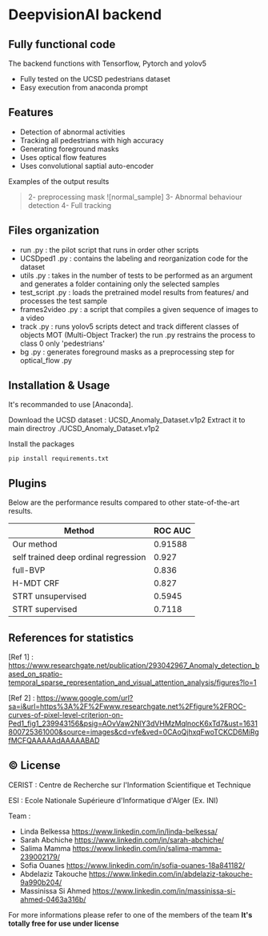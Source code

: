 # DeepvisionAI backend
## Fully functional code



The backend functions with Tensorflow, Pytorch and yolov5

- Fully tested on the UCSD pedestrians dataset 
- Easy execution from anaconda prompt

## Features

- Detection of abnormal activities 
- Tracking all pedestrians with high accuracy
- Generating foreground masks
- Uses optical flow features 
- Uses convolutional saptial auto-encoder 






Examples of the output results

>2- preprocessing mask 
![normal_sample]
3- Abnormal behaviour detection
4- Full tracking


## Files organization

- run .py : the pilot script that runs in order other scripts
- UCSDped1 .py : contains the labeling and reorganization code for the dataset 
- utils .py : takes in the number of tests to be performed as an argument and generates a folder containing only the selected samples 
- test_script .py : loads the pretrained model results from features/ and processes the test sample
- frames2video .py : a script that compiles a given sequence of images to a video
- track .py : runs yolov5 scripts detect and track different classes of objects MOT (Multi-Object Tracker) the run .py restrains the process to class 0 only 'pedestrians'
- bg .py : generates foreground masks as a preprocessing step for optical_flow .py


## Installation & Usage

It's recommanded to use [Anaconda].

Download the UCSD dataset : UCSD_Anomaly_Dataset.v1p2
Extract it to main directroy ./UCSD_Anomaly_Dataset.v1p2

Install the packages

```
pip install requirements.txt
```



## Plugins

Below are the performance results compared to other state-of-the-art results.

| Method | ROC AUC|
| ------ | ------ |
| Our method | 0.91588 |
| self trained deep ordinal regression | 0.927 |
| full-BVP | 0.836 |
| H-MDT CRF | 0.827 |
| STRT unsupervised  | 0.5945 |
| STRT supervised | 0.7118 |

## References for statistics 

[Ref 1] : https://www.researchgate.net/publication/293042967_Anomaly_detection_based_on_spatio-temporal_sparse_representation_and_visual_attention_analysis/figures?lo=1

[Ref 2] : https://www.google.com/url?sa=i&url=https%3A%2F%2Fwww.researchgate.net%2Ffigure%2FROC-curves-of-pixel-level-criterion-on-Ped1_fig1_239943156&psig=AOvVaw2NlY3dVHMzMqlnocK6xTd7&ust=1631800725361000&source=images&cd=vfe&ved=0CAoQjhxqFwoTCKCD6MiRgfMCFQAAAAAdAAAAABAD

## ©️ License

CERIST : Centre de Recherche sur l'Information Scientifique et Technique

ESI : Ecole Nationale Supérieure d'Informatique d'Alger (Ex. INI)

Team :
- Linda Belkessa https://www.linkedin.com/in/linda-belkessa/
- Sarah Abchiche https://www.linkedin.com/in/sarah-abchiche/
- Salima Mamma https://www.linkedin.com/in/salima-mamma-239002179/
- Sofia Ouanes https://www.linkedin.com/in/sofia-ouanes-18a841182/
- Abdelaziz Takouche https://www.linkedin.com/in/abdelaziz-takouche-9a990b204/
- Massinissa Si Ahmed  https://www.linkedin.com/in/massinissa-si-ahmed-0463a316b/

For more informations please refer to one of the members of the team
**It's totally free for use under license**

